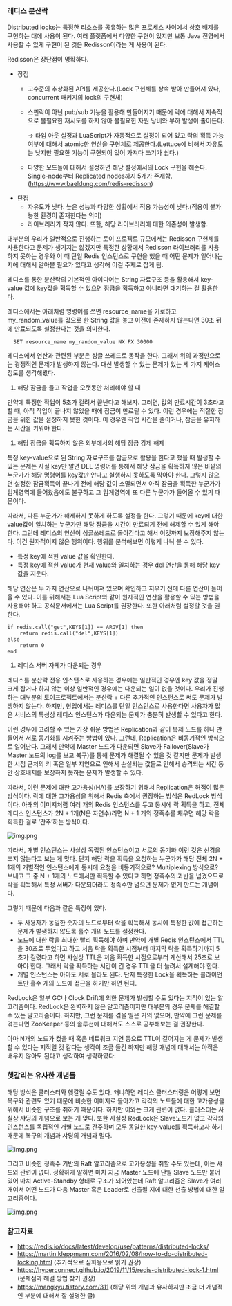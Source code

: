 ### 레디스 분산락


Distributed locks는 특정한 리소스를 공유하는 많은 프로세스 사이에서 상호 배제를 구현하는 대에  사용이 된다. 여러 플랫폼에서 다양한 구현이 있지만 보통 Java 진영에서 사용할 수 있게 구현이 된 것은 Redisson이라는 게 사용이 된다.

Redisson은 장단점이 명확하다.

- 장점
    - 고수준의 추상화된 API를 제공한다.(Lock 구현체를 상속 받아 만들어져 있다, concurrent 패키지의 lock의 구현체)
    - 스핀락이 아닌 pub/sub 기능을 활용해 만들어지기 때문에 락에 대해서 지속적으로 불필요한 재시도를 하지 않아 불필요한 자원 낭비와 부하 발생이 줄어든다.

      → 타임 아웃 설정과 LuaScript가 자동적으로 설정이 되어 있고 락의 획득 가능 여부에 대해서 atomic한 연산을 구현체로 제공한다.(Lettuce에 비해서 자유도는 낮지만 필요한 기능이 구현되어 있어 가져다 쓰기가 쉽다.)

    - 다양한 모드들에 대해서 설정하면 해당 설정에서의 Lock 구현을 해준다. Single-node부터 Replicated nodes까지 5개가 존재함.(https://www.baeldung.com/redis-redisson)
- 단점
    - 자유도가 낮다. 높은 성능과 다양한 상황에서 적용 가능성이 낮다.(적용이 불가능한 환경이 존재한다는 의미)
    - 라이브러리가 작지 않다. 또한, 해당 라이브러리에 대한 의존성이 발생함.

대부분의 우리가 일반적으로 진행하는 토이 프로젝트 규모에서는 Redisson 구현체를 사용한다고 문제가 생기지는 않겠지만 특정한 상황에서 Redisson 라이브러리를 사용하지 못하는 경우와 이 때 단일 Redis 인스턴스로 구현을 했을 때 어떤 문제가 일어나는 지에 대해서 알아볼 필요가 있다고 생각해 이걸 주제로 잡게 됨.

레디스를 통한 분산락의 기본적인 아이디어는 String 자료구조 등을 활용해서 key-value 값에 key값을 획득할 수 있으면 잠금을 획득하고 아니라면 대기하는 걸 활용한다.

레디스에서는 아래처럼 명령어를 쓰면 resource_name을 키로하고 my_random_value를 값으로 한 String 값을 놓고 이전에 존재하지 않는다면 30초 뒤에 만료되도록 설정한다는 것을 의미한다.

```redis
  SET resource_name my_random_value NX PX 30000
```

레디스에서 연산과 관련된 부분은 싱글 쓰레드로 동작을 한다. 그래서 위의 과정만으로는 경쟁적인 문제가 발생하지 않는다. 대신 발생할 수 있는 문제가 있는 세 가지 케이스 정도를 생각해봤다.

1. 해당 잠금을 들고 작업을 오랫동안 처리해야 할 때

만약에 특정한 작업이 5초가 걸려서 끝난다고 해보자. 그러면, 값의 만료시간이 3초라고 할 때, 아직 작업이 끝나지 않았을 때에 잠금이 만료될 수 있다. 이런 경우에는 적절한 잠금을 위한 값을 설정하지 못한 것이다. 이 경우엔 작업 시간을 줄이거나, 잠금을 유지하는 시간을 키워야 한다.

1. 해당 잠금을 획득하지 않은 외부에서의 해당 잠금 강제 해제

특정 key-value으로 된 String 자료구조를 잠금으로 활용을 한다고 했을 때 발생할 수 있는 문제는 사실 key만 알면 DEL 명령어를 통해서 해당 잠금을 획득하지 않은 바깥의 누군가가 해당 명령어를 key값만 안다고 실행하지 못하도록 막아야 한다. 그렇지 않으면 설정한 잠금획득이 끝나기 전에 해당 값이 소멸되면서 아직 잠금을 획득한 누군가가 임계영역에 들어왔음에도 불구하고 그 임계영역에 또 다른 누군가가 들어올 수 있기 때문이다.

따라서, 다른 누군가가 해제하지 못하게 하도록 설정을 한다. 그렇기 때문에 key에 대한 value값이 일치하는 누군가만 해당 잠금을 시간이 만료되기 전에 해제할 수 있게 해야 한다. 그런데 레디스의 연산이 싱글쓰레드로 돌아간다고 해서 이것까지 보장해주지 않는다. 이건 원자적이지 않은 행위이다. 행위를 분석해보면 이렇게 나눠 볼 수 있다.

- 특정 key에 적힌 value 값을 확인한다.
- 특정 key에 적힌 value가 현재 value와 일치하는 경우 del 연산을 통해 해당 key 값을 지운다.

해당 연산은 두 가지 연산으로 나뉘어져 있으며 확인하고 지우기 전에 다른 연산이 들어올 수 있다. 이를 위해서는 Lua Script와 같이 원자적인 연산을 활용할 수 있는 방법을 사용해야 하고 공식문서에서는 Lua Script를 권장한다. 또한 아래처럼 설정할 것을 권한다.


```redis
if redis.call("get",KEYS[1]) == ARGV[1] then
    return redis.call("del",KEYS[1])
else
    return 0
end
```

1. 레디스 서버 자체가 다운되는 경우

레디스를 분산락 전용 인스턴스로 사용하는 경우에는 일반적인 경우엔 key 값을 정말 크게 잡거나 하지 않는 이상 일반적인 경우에는 다운되는 일이 없을 것이다. 우리가 진행하는 대부분의 토이프로젝트에서는 분산락 + 다른 추가적인 인스턴스로 써도 문제가 발생하지 않는다. 하지만, 현업에서는 레디스를 단일 인스턴스로 사용한다면 사용자가 많은 서비스의 특성상 레디스 인스턴스가 다운되는 문제가 충분히 발생할 수 있다고 한다.

이런 경우에 고려할 수 있는 가장 쉬운 방법은 Replication과 같이 복제 노드를 하나 만들어서 서로 동기화를 시켜주는 방법이 있다. 그런데, Replication은 비동기적인 방식으로 일어난다. 그래서 만약에 Master 노드가 다운되면 Slave가 Failover(Slave가 Master 노드의 log를 보고 복구)를 통해 문제가 해결될 수 있을 것 같지만 문제가 발생한 시점 근처의 키 혹은 일부 지연으로 인해서 손실되는 값들로 인해서 승격되는 시간 동안 상호배제를 보장하지 못하는 문제가 발생할 수 있다.

따라서, 이런 문제에 대한 고가용성(HA)를 보장하기 위해서 Replication은 허점이 많은 방식이다. 락에 대한 고가용성을 위해서 Redis 측에서 권장하는 방식은 RedLock 방식이다.  아래의 이미지처럼 여러 개의 Redis 인스턴스를 두고 동시에 락 획득을 하고, 전체 레디스 인스턴스가 2N + 1개(N은 자연수)라면 N + 1 개의 정족수를 채우면 해당 락을 획득한 걸로 ‘간주’하는 방식이다.

![img.png](image/PaikMyeongGyu/redlock.png)

따라서, 개별 인스턴스는 사실상 독립된 인스턴스이고 서로의 동기화 이런 것은 신경을 쓰지 않는다고 보는 게 맞다. 단지 해당 락을 획득을 요청하는 누군가가 해당 전체 2N + 1개의 개별적인 인스턴스에게 동시에 요청을 비동기적으로? Multiplexing 방식으로? 보내고 그 중 N + 1개의 노드에서만 획득할 수 있다고 하면 정족수의 과반을 넘겼으므로 락을 획득해서 특정 서버가 다운되더라도 정족수만 넘으면 문제가 없게 만드는 개념이다.

그렇기 때문에 다음과 같은 특징이 있다.

- 두 사용자가 동일한 숫자의 노드로부터 락을 획득해서 동시에 특정한 값에 접근하는 문제가 발생하지 않도록 홀수 개의 노드를 설정한다.
- 노드에 대한 락을 최대한 빨리 획득해야 하며 만약에 개별 Redis 인스턴스에서 TTL을 30초로 두었다고 하고 처음 락을 획득한 시점부터 마지막 락을 획득하기까지 5초가 걸렸다고 하면 사실상 TTL은 처음 획득한 시점으로부터 계산해서 25초로 보아야 한다. 그래서 락을 획득하는 시간이 긴 경우 TTL을 더 늘려서 설계해야 한다.
- 개별 인스턴스는 아마도 서로 몰라도 된다. 단지 특정한 Lock을 획득하는 클라이언트만 홀수 개의 노드에 접근을 하기만 하면 된다.

RedLock은 일부 GC나 Clock Drift에 의한 문제가 발생할 수도 있다는 지적이 있는 알고리즘이다.
RedLock은 완벽하지 않은 알고리즘이지만 대부분의 경우 문제를 해결할 수 있는 알고리즘이다. 
하지만, 그런 문제를 겪을 일은 거의 없으며, 만약에 그런 문제를 겪는다면 ZooKeeper 등의 솔루션에 대해서도 스스로 공부해보는 걸 권장한다.

아마 N개의 노드가 컸을 때 혹은 네트워크 지연 등으로 TTL이 길어지는 게 문제가 발생할 수 있다는 지적일 것 같다는 생각이 조금 들긴 하지만 해당 개념에 대해서는
아직은 배우지 않아도 된다고 생각하여 생략하였다.

### 헷갈리는 유사한 개념들

해당 방식은 클러스터와 헷갈릴 수도 있다. 
왜냐하면 레디스 클러스터링은 어떻게 보면 복구와 관련도 있기 때문에 비슷한 이미지로 돌아가고 각각의 노드들에 대한 고가용성을 위해서 비슷한 구조를 취하기 때문이다.
하지만 이와는 크게 관련이 없다. 클러스터는 사실상 샤딩의 개념으로 보는 게 맞다. 
또한 사실상 RedLock은 Slave노드가 없고 각각의 인스턴스를 독립적인 개별 노드로 간주하며 모두 동일한 key-value를 획득하고자 하기 때문에 복구의 개념과 샤딩의 개념과 멀다.

![img.png](image/PaikMyeongGyu/cluster.png)

그리고 비슷한 정족수 기반의 Raft 알고리즘으로 고가용성을 취할 수도 있는데, 이는 샤드와 관련이 없다.
정확하게 말하면 마치 지금 Master 노드에 단일 Slave 노드만 붙어 있어 마치 Active-Standby 형태로 구조가 되어있는데 Raft 알고리즘은 Slave가 여러 개여서 어떤 노드가 다음 Master 혹은 Leader로 선출될 지에 대한 선출 방법에 대한 알고리즘이다.

![img.png](image/PaikMyeongGyu/raft.png)


### 참고자료
- https://redis.io/docs/latest/develop/use/patterns/distributed-locks/
- https://martin.kleppmann.com/2016/02/08/how-to-do-distributed-locking.html (추가적으로 심화용으로 읽기 권장)
- https://hyperconnect.github.io/2019/11/15/redis-distributed-lock-1.html (문제점과 해결 방법 찾기 권장)
- https://mangkyu.tistory.com/311 (해당 위의 개념과 유사하지만 조금 더 개념적인 부분에 대해서 잘 설명한 글)